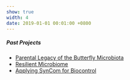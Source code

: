 ```yaml
---
show: true
width: 4
date: 2019-01-01 00:01:00 +0800
---
```


<div class="p-4">
    <h5>Past Projects</h5>
      <ul>
      <li><a href="#Parental-Legacy">Parental Legacy of the Butterfly Microbiota</a></li>
      <li><a href="#Resilient-Microbiome">Resilient Microbiome</a></li>
     <li><a href="#SynCom">Applying SynCom for Biocontrol</a></li>
  </ul> 
  </div>
